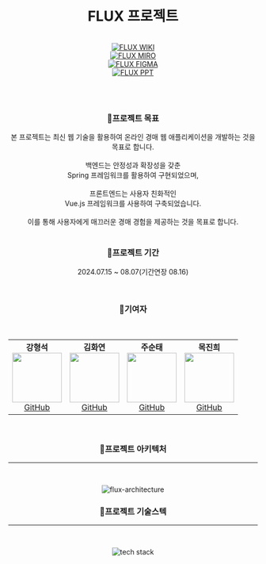 <H1 align="center">FLUX 프로젝트</H1>
<br>
<div align="center">
  
<div style="display: flex; flex-direction: column; align-items: center;">
  <a href="https://github.com/Flux2024/.github/wiki">
    <img src="https://github.com/user-attachments/assets/a314623e-d7aa-4fad-90ae-005acdb23932" alt="FLUX WIKI">
  </a>
  <a href="https://miro.com/welcomeonboard/c0JYOEVIejUwYVJ4VmdWOWlYejZITkVLV1hQN21Ea3czeElqNDhES3o2ODNHQXVFbE92dGRnSVowOThJd1RvaXwzNDU4NzY0NTkyOTkyNDczMDEyfDI=?share_link_id=648627703485">
    <img src="https://github.com/user-attachments/assets/32c194f0-2a64-4cbd-aea7-ee8edb1c9c3d" alt="FLUX MIRO">
  </a>
  <a href="https://www.figma.com/design/S13VWlt0WyyU9MjR1o5sg6/FLUX?node-id=0-1&t=qg4snUP77z8Rqdru-1" >
    <img src="https://github.com/user-attachments/assets/0255183d-fb83-4347-9ac9-5a63bc42f391" alt="FLUX FIGMA">
  </a>
  <a href="https://www.canva.com/design/DAGN0CgAGPU/tC3kvHD6hpxaWif0N1fy6A/edit?utm_content=DAGN0CgAGPU&utm_campaign=designshare&utm_medium=link2&utm_source=sharebutton" >
      <img src="https://github.com/user-attachments/assets/905d4b26-93ac-418f-bb8a-a2ccfa3799fc" alt="FLUX PPT">
  </a>
</div>

<br><br>

  <h3>🚀프로젝트 목표</h3>
  본 프로젝트는 최신 웹 기술을 활용하여 온라인 경매 웹 애플리케이션을 개발하는 것을 목표로 합니다.<br>
  <br>
  백엔드는 안정성과 확장성을 갖춘<br> 
  Spring 프레임워크를 활용하여 구현되었으며,<br> 
  <br>
  프론트엔드는 사용자 친화적인<br> 
  Vue.js 프레임워크를 사용하여 구축되었습니다.<br> 
  <br>
  이를 통해 사용자에게 매끄러운 경매 경험을 제공하는 것을 목표로 합니다.<br>
  <br>
  <h3>🚀프로젝트 기간</h3>
  <p>2024.07.15 ~ 08.07(기간연장 08.16)</p>
  <br>
  <h3 align="center">🚀기여자</h3>
  <br>
  <table>
    <tr>
      <td align="center">
        <strong>강형석</strong><br>
        <img src="https://avatars.githubusercontent.com/ppudding3861" width="100" height="100"><br>
        <a href="https://github.com/ppudding3861">GitHub</a>
      </td>
      <td align="center">
        <strong>김화연</strong><br>
        <img src="https://avatars.githubusercontent.com/KHY90" width="100" height="100"><br>
        <a href="https://github.com/KHY90">GitHub</a>
      </td>
      <td align="center">
        <strong>주순태</strong><br>
        <img src="https://avatars.githubusercontent.com/Stjoo0925" width="100" height="100"><br>
        <a href="https://github.com/Stjoo0925">GitHub</a>
      </td>
      <td align="center">
        <strong>목진희</strong><br>
        <img src="https://avatars.githubusercontent.com/Jin-tonix" width="100" height="100"><br>
        <a href="https://github.com/Jin-tonix">GitHub</a>
      </td>
    </tr>
  </table>
  <br>

<h3>🚀프로젝트 아키텍처</h3><hr><br>

![flux-architecture](https://github.com/user-attachments/assets/f15ccabf-c6f2-444e-837b-42bbbb5d273e)


<h3>🚀프로젝트 기술스텍</h3><hr><br>

![tech stack](https://github.com/user-attachments/assets/068928b3-b523-4c9f-b9e7-c4f920202b17)

